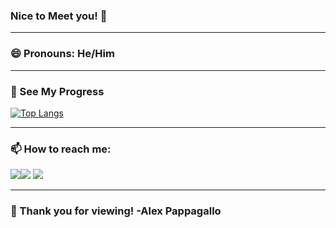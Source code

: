 ### Nice to Meet you! 👋

---

### 😄 Pronouns: He/Him

---

### 📝 See My Progress
  [![Top Langs](https://github-readme-stats.vercel.app/api/top-langs/?username=AlexPap1)](https://github.com/anuraghazra/github-readme-stats)

---

### 📫 How to reach me:


<a href="https://docs.google.com/document/d/1SJbwBUREiXt92Z-6TsgTVn92VN35MG76/edit?usp=sharing&ouid=111660145846656949139&rtpof=true&sd=true" target="_blank"><img src="https://img.shields.io/badge/Resume-4285F4?style=for-the-badge&logo=google-cloud&logoColor=white" /></a><a href="https://www.linkedin.com/in/alex-pappagallo/" target="_blank"><img src="https://img.shields.io/badge/LinkedIn-0077B5?style=for-the-badge&logo=linkedin&logoColor=white" /></a> <a href="mailto:arpappagallo@gmail.com" target="_blank"><img src="https://img.shields.io/badge/Gmail-D14836?style=for-the-badge&logo=gmail&logoColor=white" /></a>

---

### 👏 Thank you for viewing! -Alex Pappagallo


<!--
**AlexPap1/AlexPap1** is a ✨ _special_ ✨ repository because its `README.md` (this file) appears on your GitHub profile.

Here are some ideas to get you started:

- 🔭 I’m currently working on ...
- 🌱 I’m currently learning ...
- 👯 I’m looking to collaborate on ...
- 🤔 I’m looking for help with ...
- 💬 Ask me about ...
- ⚡ Fun fact: ...

-->
